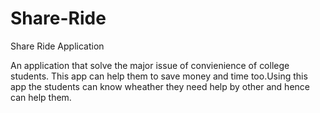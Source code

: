 # Share-Ride
Share Ride Application

An application that solve the major issue of convienience of college students. This app can help them to save money and time too.Using this app the students can know wheather they need help by other and hence can help them.
